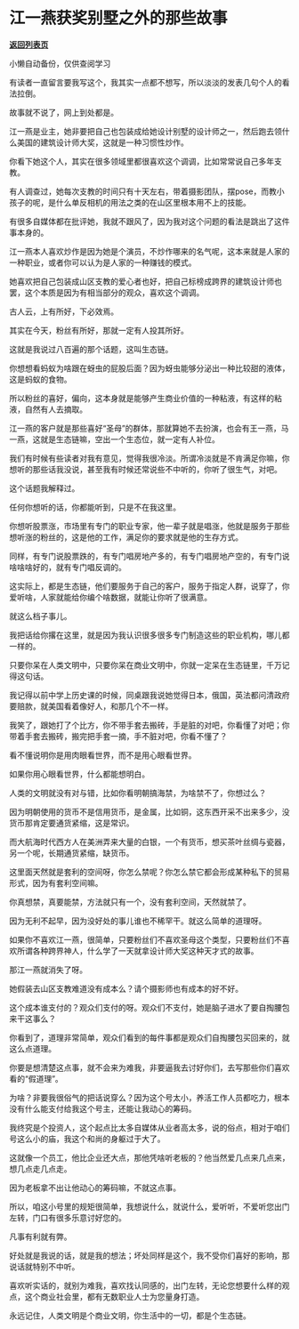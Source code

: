 # 江一燕获奖别墅之外的那些故事

[**返回列表页**](/gzh/记忆承载3)

小懒自动备份，仅供查阅学习

有读者一直留言要我写这个，我其实一点都不想写，所以淡淡的发表几句个人的看法拉倒。  

  

故事就不说了，网上到处都是。

  

江一燕是业主，她非要把自己也包装成给她设计别墅的设计师之一，然后跑去领什么美国的建筑设计师大奖，这就是一种习惯性炒作。

  

你看下她这个人，其实在很多领域里都很喜欢这个调调，比如常常说自己多年支教。

  

有人调查过，她每次支教的时间只有十天左右，带着摄影团队，摆pose，而教小孩子的呢，是什么单反相机的用法之类的在山区里根本用不上的技能。  

  

有很多自媒体都在批评她，我就不跟风了，因为我对这个问题的看法是跳出了这件事本身的。  

  

江一燕本人喜欢炒作是因为她是个演员，不炒作哪来的名气呢，这本来就是人家的一种职业，或者你可以认为是人家的一种赚钱的模式。

  

她喜欢把自己包装成山区支教的爱心者也好，把自己标榜成跨界的建筑设计师也罢，这个本质是因为有相当部分的观众，喜欢这个调调。  

  

古人云，上有所好，下必效焉。

  

其实在今天，粉丝有所好，那就一定有人投其所好。

  

这就是我说过八百遍的那个话题，这叫生态链。

  

你想想看蚂蚁为啥跟在蚜虫的屁股后面？因为蚜虫能够分泌出一种比较甜的液体，这是蚂蚁的食物。

  

所以粉丝的喜好，偏向，这本身就是能够产生商业价值的一种粘液，有这样的粘液，自然有人去摘取。  

  

江一燕的客户就是那些喜好“圣母”的群体，那就算她不去扮演，也会有王一燕，马一燕，这就是生态链嘛，空出一个生态位，就一定有人补位。

  

我们有时候有些读者对我有意见，觉得我很冷淡。所谓冷淡就是不肯满足你嘛，你想听的那些话我没说，甚至我有时候还常说些不中听的，你听了很生气，对吧。  

  

这个话题我解释过。  

  

任何你想听的话，你都能听到，只是不在我这里。  

  

你想听股票涨，市场里有专门的职业专家，他一辈子就是唱涨，他就是服务于那些想听涨的粉丝的，这是他的工作，满足你的要求就是他的生存方式。  

  

同样，有专门说股票跌的，有专门唱房地产多的，有专门唱房地产空的，有专门说啥啥啥好的，就有专门唱反调的。

  

这实际上，都是生态链，他们要服务于自己的客户，服务于指定人群，说穿了，你爱听啥，人家就能给你编个啥数据，就能让你听了很满意。  

  

就这么档子事儿。

  

我把话给你撂在这里，就是因为我认识很多很多专门制造这些的职业机构，哪儿都一样的。  

  

只要你呆在人类文明中，只要你呆在商业文明中，你就一定呆在生态链里，千万记得这句话。  

  

我记得以前中学上历史课的时候，同桌跟我说她觉得日本，俄国，英法都问清政府要赔款，就美国看着像好人，和那几个不一样。

  

我笑了，跟她打了个比方，你不带手套去搬砖，手是脏的对吧，你看懂了对吧；你带着手套去搬砖，搬完把手套一摘，手不脏对吧，你看不懂了？

  

看不懂说明你是用肉眼看世界，而不是用心眼看世界。  

  

如果你用心眼看世界，什么都能想明白。

  

人类的文明就没有对与错，比如你看明朝搞海禁，为啥禁不了，你想过么？  

  

因为明朝使用的货币不是信用货币，是金属，比如铜，这东西开采不出来多少，没货币那肯定要通货紧缩，这是常识。

  

而大航海时代西方人在美洲弄来大量的白银，一个有货币，想买茶叶丝绸与瓷器，另一个呢，长期通货紧缩，缺货币。

  

这里面天然就是套利的空间呀，你怎么禁呢？你怎么禁它都会形成某种私下的贸易形式，因为有套利空间嘛。

  

你真想禁，真要能禁，方法就只有一个，没有套利空间，天然就禁了。  

  

因为无利不起早，因为没好处的事儿谁也不稀罕干。就这么简单的道理呀。

  

如果你不喜欢江一燕，很简单，只要粉丝们不喜欢圣母这个类型，只要粉丝们不喜欢所谓各种跨界神人，什么学了一天就拿设计师大奖这种天才式的故事。  

  

那江一燕就消失了呀。  

  

她假装去山区支教难道没有成本么？请个摄影师也有成本的好不好。

  

这个成本谁支付的？观众们支付的呀。观众们不支付，她是脑子进水了要自掏腰包来干这事么？

  

你看到了，道理非常简单，观众们看到的每件事都是观众们自掏腰包买回来的，就这么点道理。  

  

你要是想清楚这点事，就不会来为难我，非要逼我去讨好你们，去写那些你们喜欢看的“假道理”。  

  

为啥？非要我很俗气的把话说穿么？因为这个号太小，养活工作人员都吃力，根本没有什么能支付给我这个号主，还能让我动心的筹码。

  

我终究是个投资人，这个起点比太多自媒体从业者高太多，说的俗点，相对于咱们号这么小的庙，我这个和尚的身躯过于大了。

  

这就像一个员工，他比企业还大点，那他凭啥听老板的？他当然爱几点来几点来，想几点走几点走。

  

因为老板拿不出让他动心的筹码嘛，不就这点事。

  

所以，咱这小号里的规矩很简单，我想说什么，就说什么，爱听听，不爱听您出门左转，门口有很多乐意讨好您的。

  

凡事有利就有弊。

  

好处就是我说的话，就是我的想法；坏处同样是这个，我不受你们喜好的影响，那说话就特别不中听。

  

喜欢听实话的，就别为难我，喜欢找认同感的，出门左转，无论您想要什么样的观点，这个商业社会里，都有无数职业人士为您量身打造。  

  

永远记住，人类文明是个商业文明，你生活中的一切，都是个生态链。

